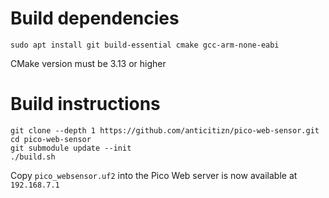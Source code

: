 
# Build dependencies
```
sudo apt install git build-essential cmake gcc-arm-none-eabi
```
CMake version must be 3.13 or higher

# Build instructions
```
git clone --depth 1 https://github.com/anticitizn/pico-web-sensor.git
cd pico-web-sensor
git submodule update --init
./build.sh
```

Copy `pico_websensor.uf2` into the Pico
Web server is now available at `192.168.7.1`